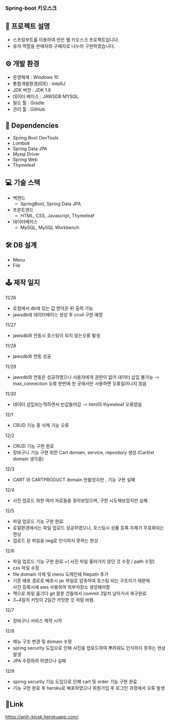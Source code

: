### Spring-boot 키오스크

## 📢 프로젝트 설명
- 스프링부트를 이용하여 만든 웹 키오스크 프로젝트입니다.
- 유저 역할을 판매자와 구매자로 나누어 구현하였습니다.

## ⚙ 개발 환경
- 운영체제 : Windows 10
- 통합개발환경(IDE) : IntelliJ
- JDK 버전 : JDK 1.8
- 데이터 베이스 : JAWSDB MYSQL
- 빌드 툴 : Gradle
- 관리 툴 : GitHub


## 🔌 Dependencies
- Spring Boot DevTools
- Lombok
- Spring Data JPA
- Mysql Driver
- Spring Web
- Thymeleaf


## 💻 기술 스택
- 백엔드
  - SpringBoot, Spring Data JPA
- 프론트엔드
  - HTML, CSS, Javascript, Thymeleaf
- 데이터베이스
  - MySQL, MySQL Workbench


## 🛠 DB 설계
- Menu
- File


## 🕹 제작 일지
11/26
*  로컬에서 db에 있는 값 받아온 뒤 출력 가능
*  jawsdb에 데이터베이스 생성 후 crud 구현 예정

11/27
*  jawsdb와 연동시 호스팅이 되지 않는오류 발생

11/28
*  jawsdb와 연동 성공

11/29
*  jawsdb와 연동은 성공하였으나 사용자에게 권한이 없어 데이터 삽입 불가능
-> max_connection 오류 한번에 한 곳에서만 사용하면 오류일어나지 않음 

11/30
*  데이터 삽입되는척하면서 빈값들어감
-> html의 thymeleaf 오류였음

12/1
*  CRUD 기능 중 삭제 기능 오류

12/2
*  CRUD 기능 구현 완료
*  장바구니 기능 구현 위한 Cart domain, service, repository 생성 (Cartlist domain 생각중)

12/3
*  CART 와 CARTPRODUCT domain 만들었지만 , 기능 구현 실패

12/4
*  사진 업로드 위한 여러 자료들을 찾아보았으며, 구현 시도해보았지만 실패

12/5
*  파일 업로드 기능 구현 완료
*  로컬환경에서는 파일 업로드 성공하였으나, 호스팅시 상품 등록 자체가 무효화되는 현상
*  업로드 된 파일을 img로 인식하지 못하는 현상

12/6
*  파일 업로드 기능 구현 완료 +( 사진 파일 올라가지 않던 것 수정 / path 수정)
*  css 파일 수정
*  file domain 삭제 및 menu 도메인에 filepath 추가
*  기존 배포 경로로 배포시 jar 파일로 압축하여 호스팅 되는 구조이기 때문에 </br>
   사진 등록시에 aws 사용하여 외부저장소 생성해야함
*  맥으로 파일 옮기다 git 잘못 건들여서 commit 3일치 날아가서 복구완료
*  3~4일치 커밋이 2일간 커밋한 것 처럼 바뀜. 

12/7
*  장바구니 서비스 제작 시작

12/8
*  메뉴 구조 변경 및 domain 수정
*  spring security 도입으로 인해 사진을 업로드하여 뿌려줘도 인식하지 못하는 현상 발생
*  JPA 수정하려 하였으나 실패

12/9 
*  spirng security 기능 도입으로 인해 cart 및 order 기능 구현 완료
*  기능 구현 완료 후 heroku로 배포하였으나 회원가입 후 로그인 과정에서 오류 발생

## 🔗Link
https://anjh-kiosk.herokuapp.com/

